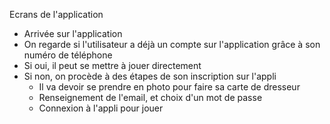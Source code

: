 Ecrans de l'application

* Arrivée sur l'application  
* On regarde si l'utilisateur a déjà un compte sur l'application grâce à son numéro de téléphone
* Si oui, il peut se mettre à jouer directement
* Si non, on procède à des étapes de son inscription sur l'appli
    * Il va devoir se prendre en photo pour faire sa carte de dresseur
    * Renseignement de l'email, et choix d'un mot de passe
    * Connexion à l'appli pour jouer